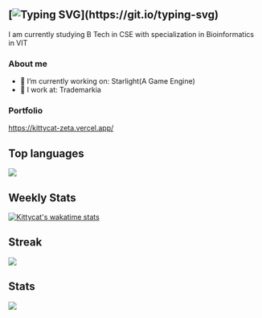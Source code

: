 ## [![Typing SVG](https://readme-typing-svg.demolab.com/?lines=Hello+there+:3+I+am+kittycat!)](https://git.io/typing-svg)

I am currently studying B Tech in CSE with specialization in Bioinformatics in VIT<br>
### About me
- 🔭 I’m currently working on: Starlight(A Game Engine)
- 💼 I work at:  Trademarkia


### Portfolio
https://kittycat-zeta.vercel.app/

## Top languages
![](https://github-readme-stats.vercel.app/api/top-langs/?username=Lioncat2002&theme=radical&hide_border=false&include_all_commits=true&count_private=true&layout=compact)



## Weekly Stats
[![Kittycat's wakatime stats](https://github-readme-stats.vercel.app/api/wakatime?username=Lioncat2002&langs_count=8&theme=radical&hide_border=false)](https://github.com/anuraghazra/github-readme-stats)

## Streak
![](https://github-readme-streak-stats.herokuapp.com/?user=Lioncat2002&theme=radical&hide_border=false)<br/>

## Stats
<a href="https://github.com/Lioncat2002">
  <img src="https://github-readme-stats.vercel.app/api?username=lioncat2002&count_private=true&show_icons=true&theme=bear" />
</a>
